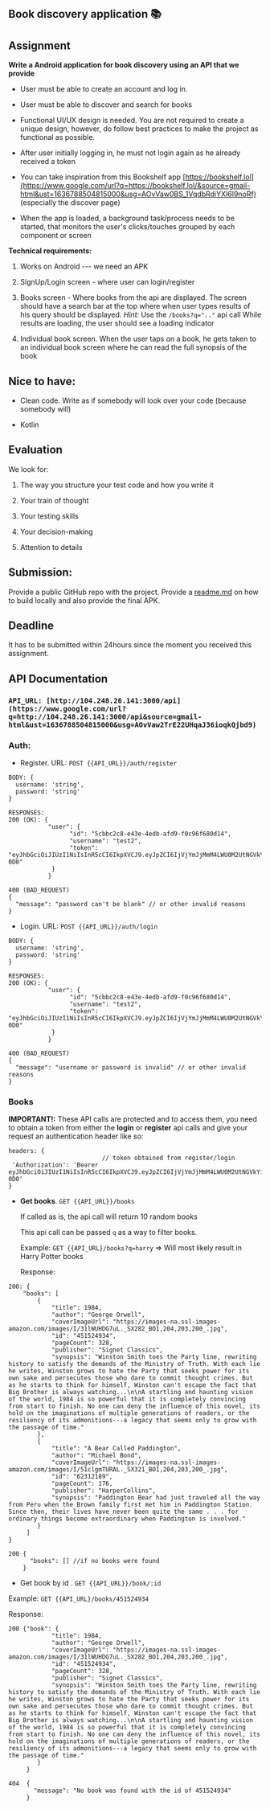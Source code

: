 Book discovery application 📚
-----------------------------

Assignment
----------

**Write a Android application for book discovery using an API that we provide**

-   User must be able to create an account and log in.

-   User must be able to discover and search for books

-   Functional UI/UX design is needed. You are not required to create a unique design, however, do follow best practices to make the project as functional as possible.

-   After user initially logging in, he must not login again as he already received a token

-   You can take inspiration from this Bookshelf app [https://bookshelf.lol](https://www.google.com/url?q=https://bookshelf.lol/&source=gmail-html&ust=1636788504815000&usg=AOvVaw0BS_1VqdbRdiYXI6l9noRf) (especially the discover page)

-   When the app is loaded, a background task/process needs to be started, that monitors the user's clicks/touches grouped by each component or screen

**Technical requirements:**

1.  Works on Android --- we need an APK

1.  SignUp/Login screen - where user can login/register

1.  Books screen - Where books from the api are displayed. The screen should have a search bar at the top where when user types results of his query should be displayed. *Hint:* Use the `/books?q=".."` api call While results are loading, the user should see a loading indicator

1.  Individual book screen. When the user taps on a book, he gets taken to an individual book screen where he can read the full synopsis of the book

**Nice to have:**
-----------------

-   Clean code. Write as if somebody will look over your code (because somebody will)

-   Kotlin

Evaluation
----------

We look for:

1.  The way you structure your test code and how you write it

1.  Your train of thought

1.  Your testing skills

1.  Your decision-making

1.  Attention to details

**Submission:**
---------------

Provide a public GitHub repo with the project. Provide a [readme.md](https://www.google.com/url?q=http://readme.md&source=gmail-html&ust=1636788504815000&usg=AOvVaw0wlATjTGP3FG_ZC5n8LvFD) on how to build locally and also provide the final APK.

Deadline
--------

It has to be submitted within 24hours since the moment you received this assignment.

API Documentation
-----------------

### `API_URL: [http://104.248.26.141:3000/api](https://www.google.com/url?q=http://104.248.26.141:3000/api&source=gmail-html&ust=1636788504815000&usg=AOvVaw2TrE22UHqaJ36ioqkQjbd9)`

### **Auth**:

-   Register. URL: `POST {{API_URL}}/auth/register`

```
BODY: {
  username: 'string',
  password: 'string'
}

RESPONSES:
200 (OK): {
           "user": {
		         "id": "5cbbc2c8-e43e-4edb-afd9-f0c96f680d14",
		         "username": "test2",
		         "token": "eyJhbGciOiJIUzI1NiIsInR5cCI6IkpXVCJ9.eyJpZCI6IjVjYmJjMmM4LWU0M2UtNGVkYi1hZmQ5LWYwYzk2ZjY4MGQxNCIsInVzZXJuYW1lIjoidGVzdDIiLCJpYXQiOjE2MTcyMDY1MDEsImV4cCI6MTYyMjM5MDUwMX0.RAheTgvk3G54HpDirl2VPKB_KemAwG2P6I8Z5au-0D0"
            }
           }

400 (BAD_REQUEST)
{
  "message": "password can't be blank" // or other invalid reasons
}
```

-   Login. URL: `POST {{API_URL}}/auth/login`

```
BODY: {
  username: 'string',
  password: 'string'
}

RESPONSES:
200 (OK): {
           "user": {
		         "id": "5cbbc2c8-e43e-4edb-afd9-f0c96f680d14",
		         "username": "test2",
		         "token": "eyJhbGciOiJIUzI1NiIsInR5cCI6IkpXVCJ9.eyJpZCI6IjVjYmJjMmM4LWU0M2UtNGVkYi1hZmQ5LWYwYzk2ZjY4MGQxNCIsInVzZXJuYW1lIjoidGVzdDIiLCJpYXQiOjE2MTcyMDY1MDEsImV4cCI6MTYyMjM5MDUwMX0.RAheTgvk3G54HpDirl2VPKB_KemAwG2P6I8Z5au-0D0"
            }
           }

400 (BAD_REQUEST)
{
  "message": "username or password is invalid" // or other invalid reasons
}
```

### Books

**IMPORTANT!:** These API calls are protected and to access them, you need to obtain a token from either the **login** or **register** api calls and give your request an authentication header like so:

```
headers: {
                          // token obtained from register/login
 'Authorization': 'Bearer eyJhbGciOiJIUzI1NiIsInR5cCI6IkpXVCJ9.eyJpZCI6IjVjYmJjMmM4LWU0M2UtNGVkYi1hZmQ5LWYwYzk2ZjY4MGQxNCIsInVzZXJuYW1lIjoidGVzdDIiLCJpYXQiOjE2MTcyMDY1MDEsImV4cCI6MTYyMjM5MDUwMX0.RAheTgvk3G54HpDirl2VPKB_KemAwG2P6I8Z5au-0D0'
}
```

-   **Get books**. `GET {{API_URL}}/books`

    If called as is, the api call will return 10 random books

    This api call can be passed `q` as a way to filter books.

    Example: `GET {{API_URL}/books?q=harry` ⇒ Will most likely result in Harry Potter books

    Response:

```
200: {
    "books": [
        {
            "title": 1984,
            "author": "George Orwell",
            "coverImageUrl": "https://images-na.ssl-images-amazon.com/images/I/31lWUHDG7uL._SX282_BO1,204,203,200_.jpg",
            "id": "451524934",
            "pageCount": 328,
            "publisher": "Signet Classics",
            "synopsis": "Winston Smith toes the Party line, rewriting history to satisfy the demands of the Ministry of Truth. With each lie he writes, Winston grows to hate the Party that seeks power for its own sake and persecutes those who dare to commit thought crimes. But as he starts to think for himself, Winston can't escape the fact that Big Brother is always watching...\n\nA startling and haunting vision of the world, 1984 is so powerful that it is completely convincing from start to finish. No one can deny the influence of this novel, its hold on the imaginations of multiple generations of readers, or the resiliency of its admonitions---a legacy that seems only to grow with the passage of time."
        },
        {
            "title": "A Bear Called Paddington",
            "author": "Michael Bond",
            "coverImageUrl": "https://images-na.ssl-images-amazon.com/images/I/51clgmTURAL._SX321_BO1,204,203,200_.jpg",
            "id": "62312189",
            "pageCount": 176,
            "publisher": "HarperCollins",
            "synopsis": "Paddington Bear had just traveled all the way from Peru when the Brown family first met him in Paddington Station. Since then, their lives have never been quite the same . . . for ordinary things become extraordinary when Paddington is involved."
        }
     ]
}

200 {
      "books": [] //if no books were found
    }
```

-   Get book by id . `GET {{API_URL}}/book/:id`

Example: `GET {{API_URL}/books/451524934`

Response:

```
200 {"book": {
            "title": 1984,
            "author": "George Orwell",
            "coverImageUrl": "https://images-na.ssl-images-amazon.com/images/I/31lWUHDG7uL._SX282_BO1,204,203,200_.jpg",
            "id": "451524934",
            "pageCount": 328,
            "publisher": "Signet Classics",
            "synopsis": "Winston Smith toes the Party line, rewriting history to satisfy the demands of the Ministry of Truth. With each lie he writes, Winston grows to hate the Party that seeks power for its own sake and persecutes those who dare to commit thought crimes. But as he starts to think for himself, Winston can't escape the fact that Big Brother is always watching...\n\nA startling and haunting vision of the world, 1984 is so powerful that it is completely convincing from start to finish. No one can deny the influence of this novel, its hold on the imaginations of multiple generations of readers, or the resiliency of its admonitions---a legacy that seems only to grow with the passage of time."
        }
     }

404  {
       "message": "No book was found with the id of 451524934"
     }
```
